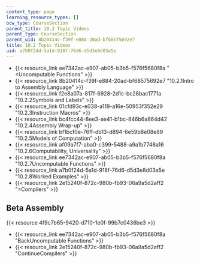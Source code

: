 ```yaml
---
content_type: page
learning_resource_types: []
ocw_type: CourseSection
parent_title: 10.2 Topic Videos
parent_type: CourseSection
parent_uid: 8b20414c-f39f-e884-20ad-bf68575692e7
title: 10.2 Topic Videos
uid: a7b0f24d-5a1d-918f-76d6-d5d3e8d03a5e
---
```


*   {{< resource_link ee7342ac-e907-ab05-b3b5-f576f5680f8a "\<Uncomputable Functions" >}}
*   {{< resource_link 8b20414c-f39f-e884-20ad-bf68575692e7 "10.2.1Intro to Assembly Language" >}}
*   {{< resource_link f2e8a07a-817f-6928-2d1c-bc28bac1771a "10.2.2Symbols and Labels" >}}
*   {{< resource_link 01cfd93c-e038-a119-a16e-50953f352e29 "10.2.3Instruction Macros" >}}
*   {{< resource_link bc4fcc44-8ee3-ae41-b1bc-846b6a864d42 "10.2.4Assembly Wrap-up" >}}
*   {{< resource_link bf1bcf0e-76ff-db13-d894-6e59b8e08e89 "10.2.5Models of Computation" >}}
*   {{< resource_link af09a7f7-aba0-c399-5488-a9a1b7748a16 "10.2.6Computability, Universality" >}}
*   {{< resource_link ee7342ac-e907-ab05-b3b5-f576f5680f8a "10.2.7Uncomputable Functions" >}}
*   {{< resource_link a7b0f24d-5a1d-918f-76d6-d5d3e8d03a5e "10.2.8Worked Examples" >}}
*   {{< resource_link 2e15240f-872c-980b-fb93-06a9a5d2aff2 "\>Compilers" >}}

Beta Assembly
-------------

{{< resource 4f9c7b65-9420-d710-1e0f-99b7c0436be3 >}}

*   {{< resource_link ee7342ac-e907-ab05-b3b5-f576f5680f8a "BackUncomputable Functions" >}}
*   {{< resource_link 2e15240f-872c-980b-fb93-06a9a5d2aff2 "ContinueCompilers" >}}